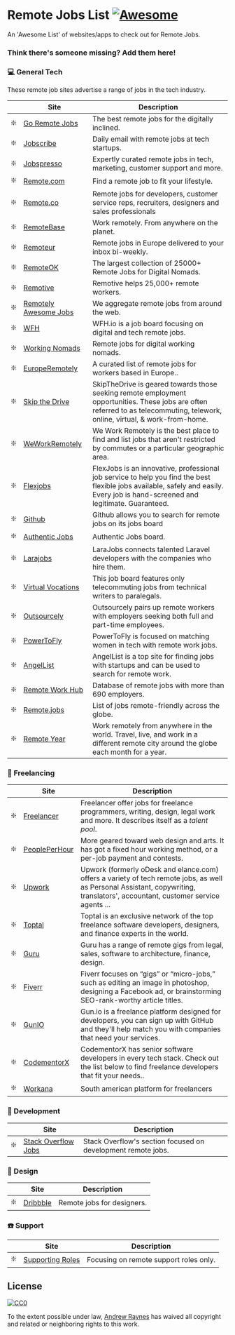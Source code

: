 # Remote Jobs List [![Awesome](https://cdn.rawgit.com/sindresorhus/awesome/d7305f38d29fed78fa85652e3a63e154dd8e8829/media/badge.svg)](https://github.com/sindresorhus/awesome)

An 'Awesome List' of websites/apps to check out for Remote Jobs.

### Think there's someone missing? Add them here!

### :computer: General Tech

These remote job sites advertise a range of jobs in the tech industry.

|    | Site                                                                                                          | Description                                                   |
|----|-------------------------------------------------------------------------------------------------------------------|---------------------------------------------------------------|
| ❇️ | [Go Remote Jobs](https://goremotejobs.com/) | The best remote jobs for the digitally inclined.       |
| ❇️ | [Jobscribe](http://jobscribe.com) | Daily email with remote jobs at tech startups.       |
| ❇️ | [Jobspresso](https://jobspresso.co/) | Expertly curated remote jobs in tech, marketing, customer support and more.       
| ❇️ | [Remote.com](https://remote.com/jobs) | Find a remote job to fit your lifestyle.        |
| ❇️ | [Remote.co](https://remote.co/remote-jobs/) | Remote jobs for developers, customer service reps, recruiters, designers and sales professionals        |
| ❇️ | [RemoteBase](https://remotebase.io/) | Work remotely. From anywhere on the planet.        |
| ❇️ | [Remoteur](http://www.remoteur.com/) | Remote jobs in Europe delivered to your inbox bi-weekly.        |
| ❇️ | [RemoteOK](https://remoteok.io/) | The largest collection of 25000+ Remote Jobs for Digital Nomads.        |
| ❇️ | [Remotive](https://remotive.io/) | Remotive helps 25,000+ remote workers.        |
| ❇️ | [Remotely Awesome Jobs](https://www.remotelyawesomejobs.com/) | We aggregate remote jobs from around the web.        |
| ❇️ | [WFH](https://www.wfh.io/) | WFH.io is a job board focusing on digital and tech remote jobs.        |
| ❇️ | [Working Nomads](https://www.workingnomads.co/jobs) | Remote jobs for digital working nomads.        |
| ❇️ | [EuropeRemotely](https://europeremotely.com/) | A curated list of remote jobs for workers based in Europe..       |
| ❇️ | [Skip the Drive](https://www.skipthedrive.com/) | SkipTheDrive is geared towards those seeking remote employment opportunities. These jobs are often referred to as telecommuting, telework, online, virtual, & work-from-home.       |
| ❇️ | [WeWorkRemotely](https://weworkremotely.com/) |We Work Remotely is the best place to find and list jobs that aren't restricted by commutes or a particular geographic area.   |
| ❇️ | [Flexjobs](https://www.flexjobs.com) | FlexJobs is an innovative, professional job service to help you find the best flexible jobs available, safely and easily. Every job is hand-screened and legitimate. Guaranteed.       |
| ❇️ | [Github](https://jobs.github.com/positions?description=&location=remote) | Github allows you to search for remote jobs on its jobs board |
| ❇️ | [Authentic Jobs](https://authenticjobs.com/#remote=true) | Authentic Jobs board. |
| ❇️ | [Larajobs](http://larajobs.com) | LaraJobs connects talented Laravel developers with the companies who hire them. |
| ❇️ | [Virtual Vocations](https://www.virtualvocations.com/) | This job board features only telecommuting jobs from technical writers to paralegals. |
| ❇️ | [Outsourcely](https://www.outsourcely.com/remote-workers) | Outsourcely pairs up remote workers with employers seeking both full and part-time employees. |
| ❇️ | [PowerToFly](https://powertofly.com/) | PowerToFly is focused on matching women in tech with remote work jobs. |
| ❇️ | [AngelList](https://angel.co/) | AngelList is a top site for finding jobs with startups and can be used to search for remote work. |
| ❇️ | [Remote Work Hub](https://remoteworkhub.com/remote-jobs/) | Database of remote jobs with more than 690 employers. |
| ❇️ | [Remote.jobs](https://remote.jobs/) | List of jobs remote-friendly across the globe. |
| ❇️ | [Remote Year](https://remoteyear.com/) | Work remotely from anywhere in the world. Travel, live, and work in a different remote city around the globe each month for a year. |



### 🔨 Freelancing

|    | Site                                                                                                           | Description                                                   |
|----|-------------------------------------------------------------------------------------------------------------------|---------------------------------------------------------------|
| ❇️ | [Freelancer](https://www.freelancer.com/) | Freelancer offer jobs for freelance programmers, writing, design, legal work and more. It describes itself as a *talent pool*.       |
| ❇️ | [PeoplePerHour](https://www.peopleperhour.com/) | More geared toward web design and arts. It has got a fixed hour working method, or a per-job payment and contests.        |
| ❇️ | [Upwork](https://www.upwork.com/) | Upwork (formerly oDesk and elance.com) offers a variety of tech remote jobs, as well as Personal Assistant, copywriting, translators', accountant, customer service agents ...        |
| ❇️ | [Toptal](https://www.toptal.com/) | Toptal is an exclusive network of the top freelance software developers, designers, and finance experts in the world.        |
| ❇️ | [Guru](https://www.guru.com/) | Guru has a range of remote gigs from legal, sales, software to architecture, finance, design.       |
| ❇️ | [Fiverr](https://www.fiverr.com/) | Fiverr focuses on “gigs” or “micro-jobs,” such as editing an image in photoshop, designing a Facebook ad, or brainstorming SEO-rank-worthy article titles.       |
| ❇️ | [GunIO](https://www.gun.io/#hacker) | Gun.io is a freelance platform designed for developers, you can sign up with GitHub and they'll help match you with companies that need your services.       |
| ❇️ | [CodementorX](https://www.codementor.io/developers) | CodementorX has senior software developers in every tech stack. Check out the list below to find freelance developers that fit your needs..        |
| ️️️❇️ | [Workana](https://www.workana.com/) | South american platform for freelancers |


### :floppy_disk: Development

 |    | Site                                                                                                           | Description                                                   |
 |----|-------------------------------------------------------------------------------------------------------------------|---------------------------------------------------------------|
| ❇️ | [Stack Overflow Jobs](https://stackoverflow.com/jobs/remote-developer-jobs) | Stack Overflow's section focused on development remote jobs.        |


### :apple: Design
|    | Site                                                                                                          | Description                                                   |
|----|-------------------------------------------------------------------------------------------------------------------|---------------------------------------------------------------|
| ❇️ | [Dribbble](https://dribbble.com/jobs?location=Anywhere) | Remote jobs for designers.       |



### ☎️ Support

|    | Site                                                                                                           | Description                                                   |
|----|-------------------------------------------------------------------------------------------------------------------|---------------------------------------------------------------|
| ❇️ | [Supporting Roles](https://supportingroles.io/) | Focusing on remote support roles only.        |


 ## License

 [![CC0](http://i.creativecommons.org/p/zero/1.0/88x31.png)](http://creativecommons.org/publicdomain/zero/1.0/)

 To the extent possible under law, [Andrew Raynes](https://twitter.com/raynes_cc) has waived all copyright and related or neighboring rights to this work.
